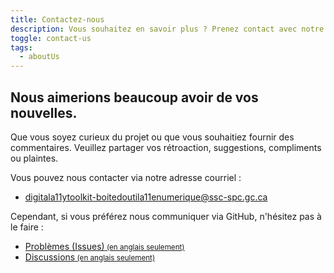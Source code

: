 ```yaml
---
title: Contactez-nous
description: Vous souhaitez en savoir plus ? Prenez contact avec notre équipe.
toggle: contact-us
tags:
  - aboutUs
---
```


## Nous aimerions beaucoup avoir de vos nouvelles.

Que vous soyez curieux du projet ou que vous souhaitiez fournir des commentaires. Veuillez partager vos rétroaction, suggestions, compliments ou plaintes.

Vous pouvez nous contacter via notre adresse courriel :

- [digitala11ytoolkit-boitedoutila11enumerique@ssc-spc.gc.ca](mailto:digitala11ytoolkit-boitedoutila11enumerique@ssc-spc.gc.ca)

Cependant, si vous préférez nous communiquer via GitHub, n'hésitez pas à le faire :

- <a href="https://github.com/gc-da11yn/gc-da11yn.github.io/issues/">Problèmes (Issues)<small> (en anglais seulement)</small></a>
- <a href="https://github.com/gc-da11yn/gc-da11yn.github.io/discussions">Discussions<small> (en anglais seulement)</small></a>
